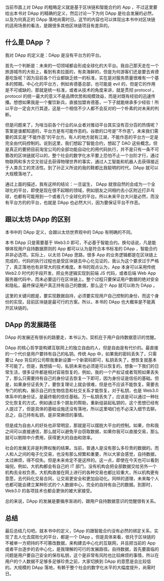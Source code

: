 当前市面上对 DApp 的粗略定义就是基于区块链和智能合约的 App ，不过这里要给出本书对 DApp 的精确的定义，然后讨论一下为何 DApp 是社会发展的必然，以及为何真正的 DApp 落地尚需时日。这节的内容也可以体现出本书中对区块链的适用场景的看法，是跟很多其他区块链项目有差异的。

## 什么是 DApp ？

我对 DApp 的定义是：DApp 是没有平台方的平台。

首先一个判断是：未来的一切领域都会形成全球化的大平台。我自己那天走在一个旅游城市的大街上，看到有卖拉面的，有卖海鲜的，但是为何游客们还是要去肯德基吃饭呢？因为目前各个行业都缺乏统一的标准，实在是对服务质量很难有一个基本的预期。中心化的平台方，例如肯德基总部，也可能是 evil 的，但是它的作用是不可或缺的，那就是统一标准，或者从技术的角度来讲，就是贯彻 protocol 。protocol 的统一最大的意义不是品牌优势和规模效益，而是对既有经验的迅速传播。想想如果我是一个餐饮新兵，直接加盟肯德基，一下子就能继承多少经验！所以平台一定会大行其道，这是一个相信不少人都不会反对的一个朴素的对未来的判断。

但是问题来了，为啥当前各个行业的从业者对推动平台其实没有百分百的热情呢？答案是谁都知道的，平台方是有可能作恶的。谷歌的口号是”不作恶“。未来我们需要的其实是“不能作恶”的平台方。有人的地方就有江湖，不能作恶的平台方一定是完全由代码控制的。说到这里，我们想起了智能合约，想起了 DAO 这些概念。但是真正的要把目前淘宝公司的全部功能自动化的用代码执行，并不是只有一条不可篡改的区块链就可以的，整个社会的数字化水平要上恐怕不止一个台阶才行，通过物联网和多方交叉验证去获得物理世界的事实，通过人工智能和机器人去获得接近于人类员工的灵活性。到了孙正义所说的我的鞋都比我聪明的时代，DApp 就可以大规模落地了。

通过上面的描述，我有这样的结论：一旦诞生， DApp 就很自然的会成为一个全球化的平台，即使是现在很不起眼的领域，例如朋友之间相约去小区附近打乒乓球，也都有可能用到一个或者几个全球化的平台。所以未来平台大兴是必然，而没有平台方的的平台，也就是 DApp 也必然大兴，因为要保证平台不作恶。

## 跟以太坊 DApp 的区别

本书中的 DApp 定义，会跟以太坊世界观中的 DApp 有明确的不同。

本书 DApp 只是需要基于 Web3.0 即可，不必基于智能合约。换句话说，凡是能够体现用户自持数据原则的 App 都可以认为是符合本书标准的 DApp ，智能合约并非必选项。实际上，以太坊 DApp 思路，很多 App 的业务逻辑都是在区块链上完成的，代码的执行过程也是受区块链去中心化见证的，我认为这个要求过于严格了，真正落地也有非常大的技术难度。本书的观点认为，App 本身可以采用传统 Web2.0 时代的手段开发，把业务逻辑实现到前端 JS 代码，或者后端 Web App 服务器代码中，而未必要运行在区块链上。整个过程只要保证用户数据的绝对安全和隐私，最终保证用户真正持有自己的数据，那么这个 App 就可以称为 DApp 。

这里的关键问题是，要实现数据自持，必须要实现用户自己控制的身份，而这个身份的实现，目前区块链是最可行的方案。所以，本书的 DApp 也大概率是不能离开区块链的。

## DApp 的发展路径

DApp 的发展还有很长的路要走，本书认为，契机在于用户自持数据意识的觉醒。

DApp 的核心哲学是构建互联网上的独立自由的人，但是自由是有代价的。最直接的一个代价是用户要持有自己的私钥。传统 App 中，如果我的密码丢失了，只需要让 App 背后的公司帮我重新设置一个新密码即可，私钥丢失了，想恢复就基本不可能了。但是，我想插一句，私钥未来也必须是可以恢复的。想象一下我们的日常生活，很多证件都是相对容易恢复的，例如，我的一个产权证或者驾照如果丢失了，那么只需要持有自己的身份证去恢复一下即可，因为身份证是信任的基础。但是，如果身份证丢失了，要恢复理论上就会很难，但是也不应该不能恢复。需要去专门的机构，展示自己的生物信息和社交关系才能恢复。对于私钥，也是 Web3.0 体系中的身份证，是最终极的信任基础。万一私钥丢失了，应该是可以通过一种社交化恢复的方式，例如通过多个朋友的帮助，重新组装起私钥的，这个思想已经有人提过了，但是具体的基础设施还没有落地，所以这里咱们也不必深入细节去聊。总之，自己持有私钥，是非常麻烦的事情。

但是成为自由人的好处也非常明显，那就是可以摆脱大平台的控制。如果，你和我之间可以直接通信，那么就可以避免平台窃取数据，如果你我可以直接交易，那么就可以剔除中介费用，获得更大的自由和效率。

社会的发展无非是利弊权衡的结果。当前，普通人是没有那么多珍贵的数据的。而人和人之间的电子化交易，也没有那么频繁和重要，所以大家会感觉，自持数据，太过麻烦，得不偿失。但是未来肯定不是这样的。这一点，即使在今天也可以看到端倪。例如，大机构都会有自己的 IT 部门，没有机构会把全部数据交给另外一个机构去全权负责。大机构直接在网上进行的各种交易也都比较重大，所以机构更有意愿，去代码化交易合同，让交易更安全和更加自动化。同样的道理，未来每个人也都可能会建立某种形式的个人数据中心，完全的自持有自己的数据。到那时，Web3.0 的各项技术也都会更快的被大家接受。

总的来说，DApp 的发展是要循序渐进的，跟用户自持数据意识的觉醒很有关系。

## 总结

最后总结几句吧。就本书中的定义，DApp 的跟智能合约没有必然的绑定关系，实现了去人化去腐败化的平台，都是一个 DApp 。但是具体来看，依托于区块链的不被单一方把持的不可篡改数据，来构建去中心化的互联网，并且把当前的 App 或者平台逐步的去中心化，是我理解的可行的发展路径。自持数据，首先要面临的问题是用户要自己安全的保存私钥，这个是非常有风险也比较麻烦的事情，所以在用户的个人数据不足够多足够珍贵之前，大家切换到 DApp 的意愿是会比较低的。大规模的 DApp 落地，有赖于整个社会的数字化水平的大幅度提升，尚需时日。
